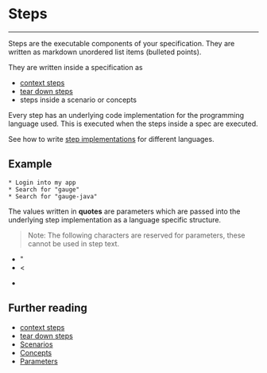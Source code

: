 # Steps
------
Steps are the executable components of your specification. They  are written as markdown unordered list items (bulleted points).

They are written inside a specification as
- [context steps](contexts.md)
- [tear down steps](tear_down_steps.md)
- steps inside a scenario or concepts

Every step has an underlying code implementation for the programming language used. This is executed when the steps inside a spec are executed.

See how to write [step implementations](../language_features/step_implementations.md) for different languages.

## Example

```
* Login into my app
* Search for "gauge"
* Search for "gauge-java"
```

The values written in __quotes__ are parameters which are passed into the underlying step implementation as a language specific structure.

> Note: The following characters are reserved for parameters, these cannot be used in step text.
- "
- <
- >

## Further reading
* [context steps](contexts.md)
* [tear down steps](tear_down_steps.md)
* [Scenarios](scenarios.md)
* [Concepts](concepts.md)
* [Parameters](parameters/README.md)
